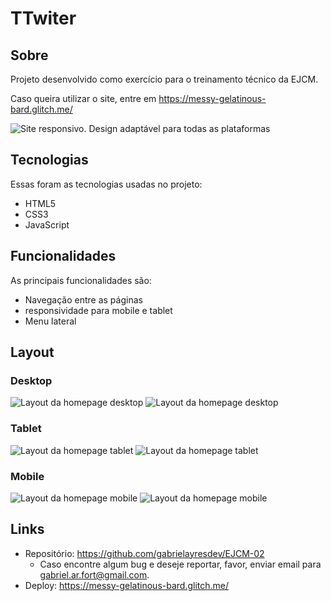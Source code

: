 # TTwiter

## Sobre

Projeto desenvolvido como exercício para o treinamento técnico da EJCM.

Caso queira utilizar o site, entre em https://messy-gelatinous-bard.glitch.me/

![Site responsivo. Design adaptável para todas as plataformas](https://https://github.com/gabrielayresdev/EJCM-02/eb70ac40c8b05df871a1ec6ebe70cda66d985458/tree/main/assets/readme/designo-template.png)

## Tecnologias

Essas foram as tecnologias usadas no projeto:

- HTML5
- CSS3
- JavaScript

## Funcionalidades

As principais funcionalidades são:

- Navegação entre as páginas
- responsividade para mobile e tablet
- Menu lateral

## Layout

### Desktop

![Layout da homepage desktop](https://https://github.com/gabrielayresdev/EJCM-02/tree/main/assets/readme/desktop.png)
![Layout da homepage desktop](https://https://github.com/gabrielayresdev/EJCM-02/tree/main/assets/readme/desktop2.png)

### Tablet

![Layout da homepage tablet](https://https://github.com/gabrielayresdev/EJCM-02/tree/main/assets/readme/tablet.png)
![Layout da homepage tablet](https://https://github.com/gabrielayresdev/EJCM-02/tree/main/assets/readme/tablet2.png)

### Mobile

![Layout da homepage mobile](https://https://github.com/gabrielayresdev/EJCM-02/tree/main/assets/readme/mobile.png)
![Layout da homepage mobile](https://https://github.com/gabrielayresdev/EJCM-02/tree/main/assets/readme/mobile2.png)

## Links

- Repositório: https://github.com/gabrielayresdev/EJCM-02
  - Caso encontre algum bug e deseje reportar, favor, enviar email para gabriel.ar.fort@gmail.com.
- Deploy: https://messy-gelatinous-bard.glitch.me/
